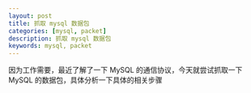 ```yaml
---
layout: post  
title: 抓取 mysql 数据包  
categories: [mysql, packet]  
description: 抓取 mysql 数据包  
keywords: mysql, packet   
---
```


因为工作需要，最近了解了一下 MySQL 的通信协议，今天就尝试抓取一下 MySQL 的数据包，具体分析一下具体的相关步骤  


